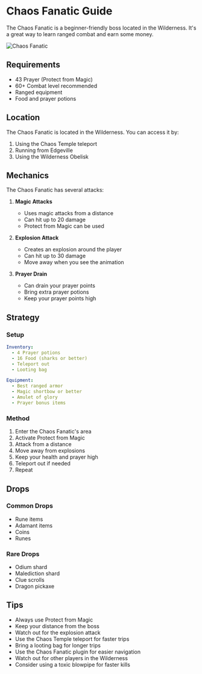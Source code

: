 # Chaos Fanatic Guide

The Chaos Fanatic is a beginner-friendly boss located in the Wilderness. It's a great way to learn ranged combat and earn some money.

![Chaos Fanatic](/img/rs/bosses/chaos-fanatic.webp)

## Requirements

- 43 Prayer (Protect from Magic)
- 60+ Combat level recommended
- Ranged equipment
- Food and prayer potions

## Location

The Chaos Fanatic is located in the Wilderness. You can access it by:
1. Using the Chaos Temple teleport
2. Running from Edgeville
3. Using the Wilderness Obelisk


## Mechanics

The Chaos Fanatic has several attacks:

1. **Magic Attacks**
   - Uses magic attacks from a distance
   - Can hit up to 20 damage
   - Protect from Magic can be used

2. **Explosion Attack**
   - Creates an explosion around the player
   - Can hit up to 30 damage
   - Move away when you see the animation

3. **Prayer Drain**
   - Can drain your prayer points
   - Bring extra prayer potions
   - Keep your prayer points high

## Strategy

### Setup

```yaml
Inventory:
  - 4 Prayer potions
  - 16 Food (sharks or better)
  - Teleport out
  - Looting bag

Equipment:
  - Best ranged armor
  - Magic shortbow or better
  - Amulet of glory
  - Prayer bonus items
```

### Method

1. Enter the Chaos Fanatic's area
2. Activate Protect from Magic
3. Attack from a distance
4. Move away from explosions
5. Keep your health and prayer high
6. Teleport out if needed
7. Repeat

## Drops

### Common Drops
- Rune items
- Adamant items
- Coins
- Runes

### Rare Drops
- Odium shard
- Malediction shard
- Clue scrolls
- Dragon pickaxe

## Tips

- Always use Protect from Magic
- Keep your distance from the boss
- Watch out for the explosion attack
- Use the Chaos Temple teleport for faster trips
- Bring a looting bag for longer trips
- Use the Chaos Fanatic plugin for easier navigation
- Watch out for other players in the Wilderness
- Consider using a toxic blowpipe for faster kills
